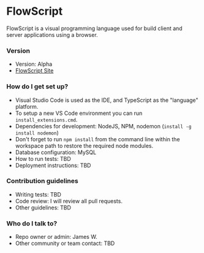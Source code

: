# FlowScript #

FlowScript is a visual programming language used for build client and server applications using a browser.

### Version ###

* Version: Alpha
* [FlowScript Site](https://flowscript.org)

### How do I get set up? ###

* Visual Studio Code is used as the IDE, and TypeScript as the "language" platform.
* To setup a new VS Code environment you can run `install_extensions.cmd`.
* Dependencies for development: NodeJS, NPM, nodemon (`install -g install nodemon`)
* Don't forget to run `npm install` from the command line within the workspace path to restore the required node modules.
* Database configuration: MySQL
* How to run tests: TBD
* Deployment instructions: TBD

### Contribution guidelines ###

* Writing tests: TBD
* Code review: I will review all pull requests.
* Other guidelines: TBD

### Who do I talk to? ###

* Repo owner or admin: James W.
* Other community or team contact: TBD